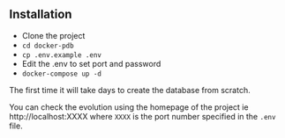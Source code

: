 ## Installation

- Clone the project
- `cd docker-pdb`
- `cp .env.example .env`
- Edit the .env to set port and password
- `docker-compose up -d`

The first time it will take days to create the database from scratch.

You can check the evolution using the homepage of the project ie http://localhost:XXXX where `XXXX` is the port number specified in the `.env` file.
